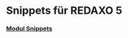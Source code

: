# Snippets für REDAXO 5

### [Modul Snippets](https://github.com/FriendsOfREDAXO/rex5_snippets/blob/master/modul-snippets.md)
